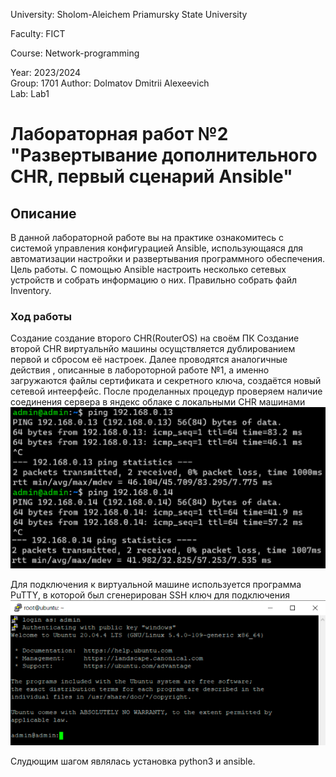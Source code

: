 University: Sholom-Aleichem Priamursky State University 

Faculty: FICT

Course: Network-programming 

Year: 2023/2024  
Group: 1701 
Author: Dolmatov Dmitrii Alexeevich  
Lab: Lab1  

# Лабораторная работ №2 "Развертывание дополнительного CHR, первый сценарий Ansible"  
## Описание  
В данной лабораторной работе вы на практике ознакомитесь с системой управления конфигурацией Ansible, использующаяся для автоматизации настройки и развертывания программного обеспечения.  
Цель работы. С помощью Ansible настроить несколько сетевых устройств и собрать информацию о них. Правильно собрать файл Inventory.
### Ход работы  
Создание создание второго CHR(RouterOS) на своём ПК
Создание второй CHR виртуальнйо машины осущствляется дублированием первой и сбросом её настроек. Далее проводятся аналогичные действия , описанные в лабороторной работе №1, а именно загружаются файлы сертификата и секретного ключа, создаётся новый сетевой интеерфейс. После проделанных процедур проверяем наличие соединения сервера в яндекс облаке с локальными CHR машинами  ![Созданная виртуальная машина](https://github.com/ErdmanAA/2023_2024-network_programming-1701-erdman_a_a/blob/main/lab2/otchet/chekingConnection.png)  

Для подключения к виртуальной машине используется программа PuTTY, в которой был сгенерирован SSH ключ для подключения
![Установка соединения с виртуальной машиной яндекс](https://github.com/ErdmanAA/2023_2024-network_programming-1701-erdman_a_a/blob/main/lab1/otchet/conectionYandexVM.png) 


Слудющим шагом являлась установка python3 и ansible. 

